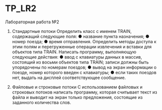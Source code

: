 # TP_LR2
Лабораторная работа №2 
1. Стандартные потоки Определить класс с именем TRAIN, содержащий следующие поля: 
● название пункта назначения;
● номер поезда;
● время отправления. Определить методы доступа к этим полям 
и перегруженные операции извлечения и вставки для объектов типа TRAIN. Написать программу, выполняющую следующие действия:
● ввод с клавиатуры данных в массив, состоящий из восьми объектов типа TRAIN; записи должны быть упорядочены по номерам поездов;
● вывод на экран информации о поезде, номер которого введен с клавиатуры;
● если таких поездов нет, выдать на дисплей соответствующее сообщение.

2. Файловые и строковые потоки
С использованием файловых и строковых потоков написать программу,
которая считывает текст из файла и выводит на экран только предложения, состоящие из заданного количества слов.
